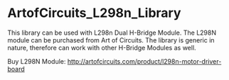 # ArtofCircuits_L298n_Library
This library can be used with L298n Dual H-Bridge Module. The L298N module can be purchased from Art of Circuits. The library is generic in nature, therefore can work with other H-Bridge Modules as well.

Buy L298N Module:
http://artofcircuits.com/product/l298n-motor-driver-board
